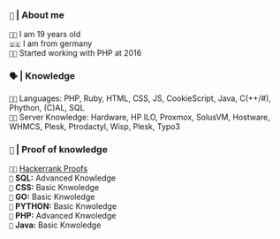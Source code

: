 <!-- 
  About me Section 
-->

<h3><code>👦</code> <b>|</b> About me</h3>

<code>👨‍🎓</code> I am 19 years old <br>
<code>🇩🇪</code> I am from germany <br>
<code>👨‍💻</code> Started working with PHP at 2016<br>

<!-- 
 Languages
-->

<h3><code>🗣</code> <b>|</b> Knowledge</h3>

<code>👨‍💻</code> Languages: PHP, Ruby, HTML, CSS, JS, CookieScript, Java, C(++/#), Phython, (C)AL, SQL <br>
<code>👨‍🏭</code> Server Knowledge: Hardware, HP ILO, Proxmox, SolusVM, Hostware, WHMCS, Plesk, Ptrodactyl, Wisp, Plesk, Typo3 <br>


<!-- 
 CERTS
-->

<h3><code>📃</code> <b>|</b> Proof of knowledge</h3>

<code>👨‍💻</code> <a href="https://www.hackerrank.com/profile/DevelopingFlakes" target="_blank">Hackerrank Proofs</a>
<br>
<code>📂</code> <b>SQL:</b> Advanced Knowledge<br>
<code>🎨</code> <b>CSS:</b> Basic Knwoledge<br>
<code>🏃</code> <b>GO:</b> Basic Knwoledge<br>
<code>🐍</code> <b>PYTHON:</b> Basic Knwoledge<br>
<code>🐘</code> <b>PHP:</b> Advanced Knwoledge<br>
<code>🍵</code> <b>Java:</b> Basic Knwoledge<br>




